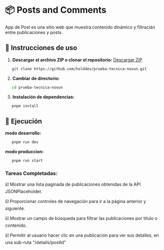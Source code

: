 # 📦 Posts and Comments
App de Post es una sitio web que muestra contenido dinámico y filtracián entre publicaciones y posts.



## 📝 Instrucciones de uso

1. **Descargar el archivo ZIP o clonar el repositorio:**
   [Descargar ZIP](https://github.com/holddev/prueba-tecnica-noxun/archive/refs/heads/main.zip)
   
```bash
   git clone https://github.com/holddev/prueba-tecnica-noxun.git
```

2. **Cambiar de directorio:**
```bash
   cd prueba-tecnica-noxun
```

3. **Instalación de dependencias:**
```bash
   pnpm install
```

## 🚀 Ejecución

**modo desarrollo:**
```bash
   pnpm run dev
```

**modo produccion:**
```bash
   pnpm run start
```

### Tareas Completadas: 
☑️ Mostrar una lista paginada de publicaciones obtenidas de la API JSONPlaceholder.

☑️ Proporcionar controles de navegación para ir a la página anterior y siguiente.

☑️ Mostrar un campo de búsqueda para filtrar las publicaciones por título o contenido.

☑️ Permitir al usuario hacer clic en una publicación para ver sus detalles, en una sub-ruta "/details/postId"
